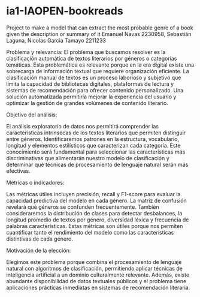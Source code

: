 # ia1-IAOPEN-bookreads
Project to make a model that can extract the most probable genre of a book given the description or summary of it
Emanuel Navas 2230958, Sebastián Laguna, Nicolas Garcia Tamayo 2211233

Problema y relevancia:
El problema que buscamos resolver es la clasificación automática de textos literarios por géneros o categorías temáticas. Esta problemática es relevante porque en la era digital existe una sobrecarga de información textual que requiere organización eficiente. La clasificación manual de textos es un proceso laborioso y subjetivo que limita la capacidad de bibliotecas digitales, plataformas de lectura y sistemas de recomendación para ofrecer contenido personalizado. Una solución automatizada permitiría mejorar la experiencia del usuario y optimizar la gestión de grandes volúmenes de contenido literario.

Objetivo del análisis:

El análisis exploratorio de datos nos permitirá comprender las características intrínsecas de los textos literarios que permiten distinguir entre géneros. Identificaremos patrones en la estructura, vocabulario, longitud y elementos estilísticos que caracterizan cada categoría. Este conocimiento será fundamental para seleccionar las características más discriminativas que alimentarán nuestro modelo de clasificación y determinar qué técnicas de procesamiento de lenguaje natural serán más efectivas.

Métricas o indicadores:

Las métricas útiles incluyen precisión, recall y F1-score para evaluar la capacidad predictiva del modelo en cada género. La matriz de confusión revelará qué géneros se confunden frecuentemente. También consideraremos la distribución de clases para detectar desbalances, la longitud promedio de textos por género, diversidad léxica y frecuencia de palabras características. Estas métricas son útiles porque nos permiten cuantificar tanto el rendimiento del modelo como las características distintivas de cada género.

Motivación de la elección:

Elegimos este problema porque combina el procesamiento de lenguaje natural con algoritmos de clasificación, permitiendo aplicar técnicas de inteligencia artificial a un dominio culturalmente relevante. Además, existe abundante disponibilidad de datos textuales públicos y el problema tiene aplicaciones prácticas inmediatas en sistemas de recomendación literaria.




